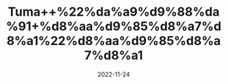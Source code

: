 ---
title: 'Tuma++%22%da%a9%d9%88%da%91+%d8%aa%d9%85%d8%a7%d8%a1%22%d8%aa%d9%85%d8%a7%d8%a1'
date: '2022-11-24' 
metatag: '' 
inventory: '0' 
draft: false 
# meta description 
shortDescripton: '+Dried+Bitter+Apple+%22+It+has+been+used+to+treat+gastrointestinal+disorders+like+indigestion%2c+gastroenteritis%2c+and+intestinal+parasites.'
description: 'Herbs+%d8%ac%da%91%db%8c+%d8%a8%d9%88%d9%b9%db%8c'
longdescription: ''
tags: ''
brand: ''
subCategory: ''
unit: '50 gm-Pk'
sellCount: '0'
featured: False
# product Price
price: '30.0'
# Product Short Description
shortDescription: '+Dried+Bitter+Apple+%22+It+has+been+used+to+treat+gastrointestinal+disorders+like+indigestion%2c+gastroenteritis%2c+and+intestinal+parasites.'
productID: '079080BE-1129-ED11-9968-005056B3A416'
type: 'products'
category: 'Herbs+%d8%ac%da%91%db%8c+%d8%a8%d9%88%d9%b9%db%8c' 
thumnailproduct: 'https://eraconnect.blob.core.windows.net/product-images/aminsaddiquidawakhana/079080BE-1129-ED11-9968-005056B3A416.webp' 
images:
  - image: 'https://eraconnect.blob.core.windows.net/product-images/aminsaddiquidawakhana/079080BE-1129-ED11-9968-005056B3A416.webp'  
Variants:
---